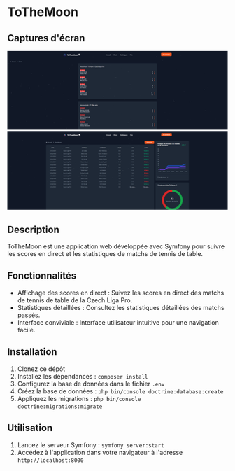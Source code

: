 # ToTheMoon

## Captures d'écran

![Scores en direct](public/images/direct.png)
![Statistiques](public/images/stat.png)

## Description

ToTheMoon est une application web développée avec Symfony pour suivre les scores en direct et les statistiques de matchs de tennis de table.

## Fonctionnalités

- Affichage des scores en direct : Suivez les scores en direct des matchs de tennis de table de la Czech Liga Pro.
- Statistiques détaillées : Consultez les statistiques détaillées des matchs passés.
- Interface conviviale : Interface utilisateur intuitive pour une navigation facile.

## Installation

1. Clonez ce dépôt
2. Installez les dépendances : `composer install`
3. Configurez la base de données dans le fichier `.env`
4. Créez la base de données : `php bin/console doctrine:database:create`
5. Appliquez les migrations : `php bin/console doctrine:migrations:migrate`

## Utilisation

1. Lancez le serveur Symfony : `symfony server:start`
2. Accédez à l'application dans votre navigateur à l'adresse `http://localhost:8000`

